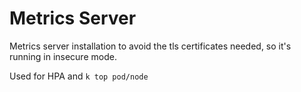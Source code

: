 # Metrics Server

Metrics server installation to avoid the tls certificates needed, so it's running in insecure mode.

Used for HPA and `k top pod/node`